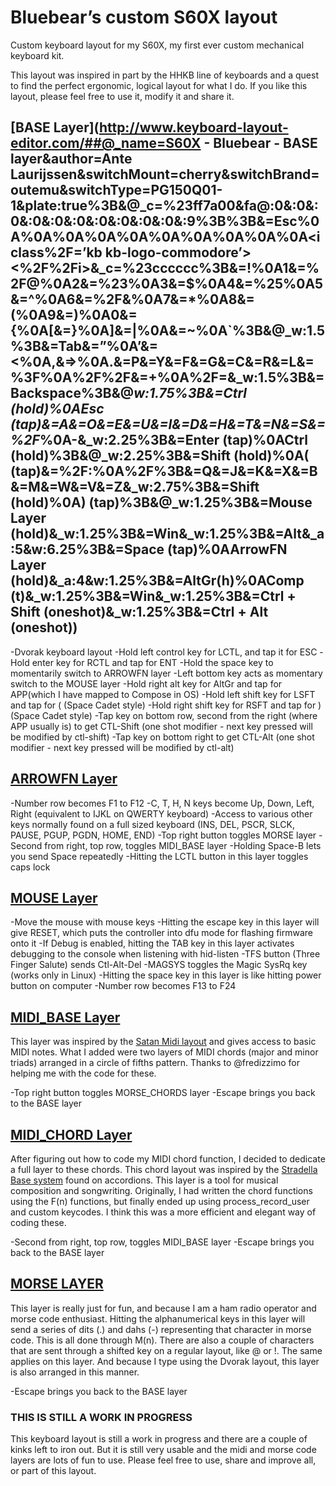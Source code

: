 # Bluebear’s custom S60X layout

Custom keyboard layout for my S60X, my first ever custom mechanical keyboard kit.

This layout was inspired in part by the HHKB line of keyboards and a quest to find the perfect ergonomic, logical layout for what I do. If you like this layout, please feel free to use it, modify it and share it.

## [BASE Layer](http://www.keyboard-layout-editor.com/##@_name=S60X - Bluebear - BASE layer&author=Ante Laurijssen&switchMount=cherry&switchBrand=outemu&switchType=PG150Q01-1&plate:true%3B&@_c=%23ff7a00&fa@:0&:0&:0&:0&:0&:0&:0&:0&:0&:0&:9%3B%3B&=Esc%0A%0A%0A%0A%0A%0A%0A%0A%0A%0A<i class%2F=’kb kb-logo-commodore’><%2F%2Fi>&_c=%23cccccc%3B&=!%0A1&=%2F@%0A2&=%23%0A3&=$%0A4&=%25%0A5&=^%0A6&=%2F&%0A7&=*%0A8&=(%0A9&=)%0A0&={%0A[&=}%0A]&=|%0A\&=~%0A`%3B&@_w:1.5%3B&=Tab&=”%0A’&=<%0A,&=>%0A.&=P&=Y&=F&=G&=C&=R&=L&=%3F%0A%2F%2F&=+%0A%2F=&_w:1.5%3B&=Backspace%3B&@_w:1.75%3B&=Ctrl (hold)%0AEsc (tap)&=A&=O&=E&=U&=I&=D&=H&=T&=N&=S&=%2F_%0A-&_w:2.25%3B&=Enter (tap)%0ACtrl (hold)%3B&@_w:2.25%3B&=Shift (hold)%0A( (tap)&=%2F:%0A%2F%3B&=Q&=J&=K&=X&=B&=M&=W&=V&=Z&_w:2.75%3B&=Shift (hold)%0A) (tap)%3B&@_w:1.25%3B&=Mouse Layer (hold)&_w:1.25%3B&=Win&_w:1.25%3B&=Alt&_a:5&w:6.25%3B&=Space (tap)%0AArrowFN Layer (hold)&_a:4&w:1.25%3B&=AltGr(h)%0AComp (t)&_w:1.25%3B&=Win&_w:1.25%3B&=Ctrl + Shift (oneshot)&_w:1.25%3B&=Ctrl + Alt (oneshot))

-Dvorak keyboard layout
-Hold left control key for LCTL, and tap it for ESC
-Hold enter key for RCTL and tap for ENT
-Hold the space key to momentarily switch to ARROWFN layer
-Left bottom key acts as momentary switch to the MOUSE layer
-Hold right alt key for AltGr and tap for APP(which I have mapped to Compose in OS)
-Hold left shift key for LSFT and tap for ( (Space Cadet style)
-Hold right shift key for RSFT and tap for ) (Space Cadet style)
-Tap key on bottom row, second from the right (where APP usually is) to get CTL-Shift (one shot modifier - next key pressed will be modified by ctl-shift)
-Tap key on bottom right to get CTL-Alt (one shot modifier - next key pressed will be modified by ctl-alt)

## [ARROWFN Layer](http://www.keyboard-layout-editor.com/##@_name=S60X%20-%20Bluebear%20-%20ARROWFN%20Layer&author=Ante%20Laurijssen&switchMount=cherry&switchBrand=outemu&switchType=PG150Q01-1&plate:true%3B&@_c=%23ff6b00&fa@:0&:0&:0&:0&:0&:0&:0&:0&:0&:0&:9%3B%3B&=Esc%0A%0A%0A%0A%0A%0A%0A%0A%0A%0A%3Ci%20class%2F=%27kb%20kb-logo-commodore%27%3E%3C%2F%2Fi%3E&_c=%23cccccc%3B&=F1&=F2&=F3&=F4&=F5&=F6&=F7&=F8&=F9&=F0&=F11&=F12&=To%20MIDI%20Layer&=To%20MORSE%20Layer%3B&@_a:7&w:1.5%3B&=&=&=&=&=&=&=&_a:4%3B&=PgUp&=%3Ci%20class%2F=%27kb%20kb-Arrows-Up%27%3E%3C%2F%2Fi%3E&_a:7%3B&=&=&=&_a:4%3B&=Ins&_w:1.5%3B&=Delete%3B&@_w:1.75%3B&=Caps%20Lock&=Home&_a:7%3B&=&_a:4%3B&=End&_a:7%3B&=&=&=&_a:4%3B&=%3Ci%20class%2F=%27kb%20kb-Arrows-Left%27%3E%3C%2F%2Fi%3E&=%3Ci%20class%2F=%27kb%20kb-Arrows-Down%27%3E%3C%2F%2Fi%3E&=%3Ci%20class%2F=%27kb%20kb-Arrows-Right%27%3E%3C%2F%2Fi%3E&_a:7%3B&=&=&_a:4&w:2.25%3B&=Enter%3B&@_a:7&w:2.25%3B&=&=&=&=&=&=&_a:4%3B&=Space&=PgDn&=Print%20Screen&=Scroll%20Lock&=Pause&_a:7&w:2.75%3B&=%3B&@_w:1.25%3B&=&_w:1.25%3B&=&_w:1.25%3B&=&_w:6.25%3B&=&_w:1.25%3B&=&_w:1.25%3B&=&_w:1.25%3B&=&_w:1.25%3B&=)

-Number row becomes F1 to F12
-C, T, H, N keys become Up, Down, Left, Right (equivalent to IJKL on QWERTY keyboard)
-Access to various other keys normally found on a full sized keyboard (INS, DEL, PSCR, SLCK, PAUSE, PGUP, PGDN, HOME, END)
-Top right button toggles MORSE layer
-Second from right, top row, toggles MIDI_BASE layer
-Holding Space-B lets you send Space repeatedly
-Hitting the LCTL button in this layer toggles caps lock

## [MOUSE Layer](http://www.keyboard-layout-editor.com/##@_name=S60X%20-%20Bluebear%20-%20MOUSE%20Layer&author=Ante%20Laurijssen&switchMount=cherry&switchBrand=outemu&switchType=PG150Q01-1&plate:true;&@_c=#ff7f08&fa@:0&:0&:0&:0&:0&:0&:0&:0&:0&:0&:9;;&=Reset%0A%0A%0A%0A%0A%0A%0A%0A%0A%0A%3Ci%20class/=%27kb%20kb-logo-commodore%27%3E%3C//i%3E&_c=#cccccc;&=F13&=F14&=F15&=F16&=F17&=F18&=F19&=F20&=F21&=F22&=F23&=F24&_a:7;&=&=;&@_a:4&w:1.5;&=Debug&_a:7;&=&=&=&=&=&=&_a:4;&=Mouse%20Button%201&_f:3;&=Mouse%0A%0A%0A%0A%0A%0A%0A%0A%0A%0A%3Ci%20class/=%27kb%20kb-Arrows-Up%27%3E%3C//i%3E&=Mouse%20Button%202&_f:3;&=Mouse%20Wheel%0A%0A%0A%0A%0A%0A%0A%0A%0A%0A%3Ci%20class/=%27kb%20kb-Arrows-Up%27%3E%3C//i%3E&_a:7;&=&=&_w:1.5;&=;&@_a:4&w:1.75;&=Ctl+%0ADel%0A%0A%0A%0A%0AAlt+&_a:7;&=&=&=&=&=&=&_a:4&f:3;&=Mouse%0A%0A%0A%0A%0A%0A%0A%0A%0A%0A%3Ci%20class/=%27kb%20kb-Arrows-Left%27%3E%3C//i%3E&_f:3;&=Mouse%0A%0A%0A%0A%0A%0A%0A%0A%0A%0A%3Ci%20class/=%27kb%20kb-Arrows-Down%27%3E%3C//i%3E&_f:3;&=Mouse%0A%0A%0A%0A%0A%0A%0A%0A%0A%0A%3Ci%20class/=%27kb%20kb-Arrows-Right%27%3E%3C//i%3E&_f:3;&=Mouse%20Wheel%0A%0A%0A%0A%0A%0A%0A%0A%0A%0A%3Ci%20class/=%27kb%20kb-Arrows-Down%27%3E%3C//i%3E&=Mouse%20Button%203&_a:7&w:2.25;&=;&@_a:4&w:2.25;&=Magic%0AToggle%0A%0A%0A%0A%0ASysRq&_a:7;&=&=&=&=&=&=&=&=&=&=&_w:2.75;&=;&@_w:1.25;&=&_w:1.25;&=&_w:1.25;&=&_a:5&w:6.25;&=Power&_a:7&w:1.25;&=&_w:1.25;&=&_w:1.25;&=&_w:1.25;&=)

-Move the mouse with mouse keys
-Hitting the escape key in this layer will give RESET, which puts the controller into dfu mode for flashing firmware onto it
-If Debug is enabled, hitting the TAB key in this layer activates debugging to the console when listening with hid-listen
-TFS button (Three Finger Salute) sends Ctl-Alt-Del
-MAGSYS toggles the Magic SysRq key (works only in Linux)
-Hitting the space key in this layer is like hitting power button on computer
-Number row becomes F13 to F24

## [MIDI_BASE Layer](http://www.keyboard-layout-editor.com/##@_name=S60X%20-%20Bluebear%20-%20MIDI%20BASE%20Layer&author=Ante%20Laurijssen&switchMount=cherry&switchBrand=outemu&switchType=PG150Q01-1&plate:true;&@_c=#ff8300&a:5&fa@:9;;&=%3Ci%20class/=%27kb%20kb-logo-commodore%27%3E%3C//i%3E%0ABASE%0A%0A%0ALayer&_c=#cccccc&a:4&f:3;&=%F0%9F%8E%B6%0ACmaj&_f:3;&=%F0%9F%8E%B6%0AGmaj&_f:3;&=%F0%9F%8E%B6%0ADmaj&_f:3;&=%F0%9F%8E%B6%0AAmaj&_f:3;&=%F0%9F%8E%B6%0AEmaj&_f:3;&=%F0%9F%8E%B6%0ABmaj&_f:3;&=%F0%9F%8E%B6%0AF#maj%0A%0A%0A%0A%0AGbmaj//&_f:3;&=%F0%9F%8E%B6%0AC#maj%0A%0A%0A%0A%0ADbmaj//&_f:3;&=%F0%9F%8E%B6%0AG#maj%0A%0A%0A%0A%0AAbmaj&_f:3;&=%F0%9F%8E%B6%0AD#maj%0A%0A%0A%0A%0AEbmaj//&_f:3;&=%F0%9F%8E%B6%0AA#maj%0A%0A%0A%0A%0ABbmaj//&_f:3;&=%F0%9F%8E%B6%0AFmaj&_a:7;&=&_a:4&f:3;&=To%0AChord%0A%0A%0A%0A%0AMidi;&@_f:3&w:1.5;&=Octave%20Up&_a:7;&=&_a:4&f:3;&=%E2%99%A9%0AC#//Db&_f:3;&=%E2%99%A9%0AD#//Eb&_a:7;&=&_a:4&f:3;&=%E2%99%A9%0AF#//Gb&_f:3;&=%E2%99%A9%0AG#//Ab&_f:3;&=%E2%99%A9%0AA#//Bb&_a:7;&=&_a:4&f:3;&=%E2%99%A9%0AD1b%0A%0A%0A%0A%0AC1#//&_f:3;&=%E2%99%A9%0AE1b%0A%0A%0A%0A%0AD1#//&_a:7;&=&=&_w:1.5;&=;&@_a:4&f:3&w:1.75;&=Octave%20Down&_f:3;&=%E2%99%A9%0AC&_f:3;&=%E2%99%A9%0AD&_f:3;&=%E2%99%A9%0AE&_f:3;&=%E2%99%A9%0AF&_f:3;&=%E2%99%A9%0AG&_f:3;&=%E2%99%A9%0AA&_f:3;&=%E2%99%A9%0AB&_f:3;&=%E2%99%A9%0AC1&_f:3;&=%E2%99%A9%0AD1&_f:3;&=%E2%99%A9%0AE1&_f:3;&=%E2%99%A9%0AF1&_a:7&w:2.25;&=;&@_a:4&f:3&w:2.25;&=%F0%9F%8E%B6%0ACm&_f:3;&=%F0%9F%8E%B6%0AGm&_f:3;&=%F0%9F%8E%B6%0ADm&_f:3;&=%F0%9F%8E%B6%0AAm&_f:3;&=%F0%9F%8E%B6%0AEm&_f:3;&=%F0%9F%8E%B6%0ABm&_f:3;&=%F0%9F%8E%B6%0AF#m%0A%0A%0A%0A%0AGbm//&_f:3;&=%F0%9F%8E%B6%0AC#m%0A%0A%0A%0A%0ADbm//&_f:3;&=%F0%9F%8E%B6%0AG#m%0A%0A%0A%0A%0AAbm//&_f:3;&=%F0%9F%8E%B6%0AD#m%0A%0A%0A%0A%0AEbm&_f:3;&=%F0%9F%8E%B6%0AA#m%0A%0A%0A%0A%0ABbm//&_f:3&w:2.75;&=%F0%9F%8E%B6%0AFm;&@_a:7&w:1.25;&=&_w:1.25;&=&_w:1.25;&=&_a:5&f:3&w:6.25;&=All%20notes%20off&_a:7&w:1.25;&=&_w:1.25;&=&_w:1.25;&=&_w:1.25;&=)

This layer was inspired by the [Satan Midi layout](https://github.com/qmk/qmk_firmware/tree/master/keyboards/satan/keymaps/midi) and gives access to basic MIDI notes. What I added were two layers of MIDI chords (major and minor triads) arranged in a circle of fifths pattern. Thanks to @fredizzimo for helping me with the code for these.

-Top right button toggles MORSE_CHORDS layer
-Escape brings you back to the BASE layer

## [MIDI_CHORD Layer](http://www.keyboard-layout-editor.com/##@_name=S60X%20-%20Bluebear%20-%20MIDI%20CHORD%20Layer&switchMount=cherry&switchBrand=outemu&switchType=PG150Q01-1&plate:true&pcb:false;&@_c=#ff8300&a:5&fa@:9;;&=%3Ci%20class/=%27kb%20kb-logo-commodore%27%3E%3C//i%3E%0ABASE%0A%0A%0ALayer&_c=#cccccc&a:4&f:3;&=%F0%9F%8E%B6%0ACmaj&_f:3;&=%F0%9F%8E%B6%0AGmaj&_f:3;&=%F0%9F%8E%B6%0ADmaj&_f:3;&=%F0%9F%8E%B6%0AAmaj&_f:3;&=%F0%9F%8E%B6%0AEmaj&_f:3;&=%F0%9F%8E%B6%0ABmaj&_f:3;&=%F0%9F%8E%B6%0AF#maj%0A%0A%0A%0A%0AGbmaj//&_f:3;&=%F0%9F%8E%B6%0AC#maj%0A%0A%0A%0A%0ADbmaj//&_f:3;&=%F0%9F%8E%B6%0AG#maj%0A%0A%0A%0A%0AAbmaj&_f:3;&=%F0%9F%8E%B6%0AD#maj%0A%0A%0A%0A%0AEbmaj//&_f:3;&=%F0%9F%8E%B6%0AA#maj%0A%0A%0A%0A%0ABbmaj//&_f:3;&=%F0%9F%8E%B6%0AFmaj&_f:3;&=To%20Midi%20Base&_a:7;&=;&@_a:4&f:3&w:1.5;&=Octave%20Up&_f:3;&=%F0%9F%8E%B6%0ACm&_f:3;&=%F0%9F%8E%B6%0AGm&_f:3;&=%F0%9F%8E%B6%0ADm&_f:3;&=%F0%9F%8E%B6%0AAm&_f:3;&=%F0%9F%8E%B6%0AEm&_f:3;&=%F0%9F%8E%B6%0ABm&_f:3;&=%F0%9F%8E%B6%0AF#m%0A%0A%0A%0A%0AGbm//&_f:3;&=%F0%9F%8E%B6%0AC#m%0A%0A%0A%0A%0ADbm//&_f:3;&=%F0%9F%8E%B6%0AG#m%0A%0A%0A%0A%0AAbm//&_f:3;&=%F0%9F%8E%B6%0AD#m%0A%0A%0A%0A%0AEbm//&_f:3;&=%F0%9F%8E%B6%0AA#m%0A%0A%0A%0A%0ABbm//&_f:3;&=%F0%9F%8E%B6%0AFm&_a:7&w:1.5;&=;&@_a:4&f:3&w:1.75;&=Octave%20Down&_f:3;&=%F0%9F%8E%B6%0AC7&_f:3;&=%F0%9F%8E%B6%0AG7&_f:3;&=%F0%9F%8E%B6%0AD7&_f:3;&=%F0%9F%8E%B6%0AA7&_f:3;&=%F0%9F%8E%B6%0AE7&_f:3;&=%F0%9F%8E%B6%0AB7&_f:3;&=%F0%9F%8E%B6%0AF#7%0A%0A%0A%0A%0AGb7//&_f:3;&=%F0%9F%8E%B6%0AC#7%0A%0A%0A%0A%0ADb7//&_f:3;&=%F0%9F%8E%B6%0AG#7%0A%0A%0A%0A%0AAb7//&_f:3;&=%F0%9F%8E%B6%0AD#7%0A%0A%0A%0A%0AEb7//&_f:3;&=%F0%9F%8E%B6%0AA#7%0A%0A%0A%0A%0ABb7//&_f:3&w:2.25;&=%F0%9F%8E%B6%0AF7;&@_f:3&w:2.25;&=%F0%9F%8E%B6%0ACdim7&_f:3;&=%F0%9F%8E%B6%0AGdim7&_f:3;&=%F0%9F%8E%B6%0ADdim7&_f:3;&=%F0%9F%8E%B6%0AAdim7&_f:3;&=%F0%9F%8E%B6%0AEdim7&_f:3;&=%F0%9F%8E%B6%0ABdim7&_f:3;&=%F0%9F%8E%B6%0Adim7%0A%0A%0A%0A%0AGb&_f:3;&=%F0%9F%8E%B6%0Adim7%0A%0A%0A%0A%0ADb&_f:3;&=%F0%9F%8E%B6%0Adim7%0A%0A%0A%0A%0AAb&_f:3;&=%F0%9F%8E%B6%0Adim7%0A%0A%0A%0A%0AEb&_f:3;&=%F0%9F%8E%B6%0Adim7%0A%0A%0A%0A%0ABb&_f:3&w:2.75;&=%F0%9F%8E%B6%0AFdim7;&@_a:7&w:1.25;&=&_w:1.25;&=&_w:1.25;&=&_a:5&f:3&w:6.25;&=All%20notes%20off&_a:7&w:1.25;&=&_w:1.25;&=&_w:1.25;&=&_w:1.25;&=)

After figuring out how to code my MIDI chord function, I decided to dedicate a full layer to these chords. This chord layout was inspired by the [Stradella Base system](https://en.wikipedia.org/wiki/Stradella_bass_system) found on accordions. This layer is a tool for musical composition and songwriting. Originally, I had written the chord functions using the F(n) functions, but finally ended up using process_record_user and custom keycodes. I think this was a more efficient and elegant way of coding these.

-Second from right, top row, toggles MIDI_BASE layer
-Escape brings you back to the BASE layer

## [MORSE LAYER](http://www.keyboard-layout-editor.com/##@_name=S60X%20-%20Bluebear%20-%20MORSE%20Layer&author=Ante%20Laurijssen&switchMount=cherry&switchBrand=outemu&switchType=PG150Q01-1&plate:true;&@_c=#ff8a00&a:5&fa@:9;;&=%3Ci%20class/=%27kb%20kb-logo-commodore%27%3E%3C//i%3E%0ABASE%0A%0A%0ALayer&_c=#cccccc&a:4&fa@:5&:5;;&=-.-.--%0A.----&=.--.-.%0A..---&=%0A...--&=...-..-%0A....-&=%0A.....&=%0A-....&=.-...%0A--...&=%0A---..&=-.--.%0A----.&=-.--.-%0A-----&_a:7;&=&=&=&=;&@_w:1.5;&=&_a:4;&=.-..-.%0A.----.&=%0A--..--&=%0A.-.-.-&=.--.&=-.--&=..-.&=--.&=-.-.&=.-.&=.-..&=..--..%0A-..-.&=.-.-.%0A-...-&_f:3&w:1.5;&=Backspace;&@_a:7&w:1.75;&=&_a:4&f:3;&=.-&_f:3;&=---&_f:3;&=.&_f:3&n:true;&=..-&_f:3;&=..&_f:3;&=-..&_f:3&n:true;&=....&_f:3;&=-&_f:3;&=-.&_f:3;&=...&_f:3;&=..--.-%0A-....-&_f:3&w:2.25;&=Enter;&@_f:3&w:2.25;&=Shift&_f:3;&=---...%0A-.-.-.&_f:3;&=--.-&_f:3;&=.---&_f:3;&=-.-&_f:3;&=-..-&_f:3;&=-...&_f:3;&=--&_f:3;&=.--&_f:3;&=...-&_f:3;&=--..&_f:3&w:2.75;&=Shift;&@_a:7&w:1.25;&=&_w:1.25;&=&_w:1.25;&=&_a:5&f:3&w:6.25;&=Space%20(%5C%20)&_a:7&w:1.25;&=&_w:1.25;&=&_w:1.25;&=&_w:1.25;&=)

This layer is really just for fun, and because I am a ham radio operator and morse code enthusiast. Hitting the alphanumerical keys in this layer will send a series of dits (.) and dahs (-) representing that character in morse code. This is all done through M(n). There are also a couple of characters that are sent through a shifted key on a regular layout, like @ or !. The same applies on this layer. And because I type using the Dvorak layout, this layer is also arranged in this manner. 

-Escape brings you back to the BASE layer

### THIS IS STILL A WORK IN PROGRESS

This keyboard layout is still a work in progress and there are a couple of kinks left to iron out. But it is still very usable and the midi and morse code layers are lots of fun to use. Please feel free to use, share and improve all, or part of this layout.





